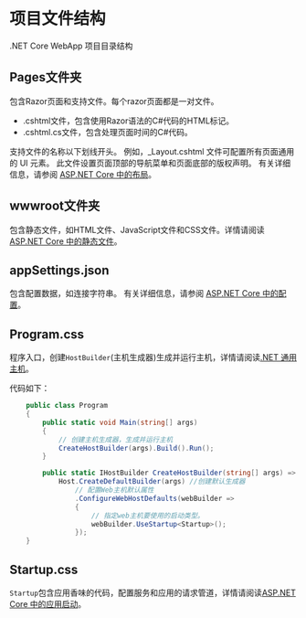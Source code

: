 # 项目文件结构

.NET Core WebApp 项目目录结构

## Pages文件夹

包含Razor页面和支持文件。每个razor页面都是一对文件。

* .cshtml文件，包含使用Razor语法的C#代码的HTML标记。
* .cshtml.cs文件，包含处理页面时间的C#代码。

支持文件的名称以下划线开头。 例如，_Layout.cshtml 文件可配置所有页面通用的 UI 元素。 此文件设置页面顶部的导航菜单和页面底部的版权声明。 有关详细信息，请参阅 [ASP.NET Core 中的布局](https://docs.microsoft.com/zh-cn/aspnet/core/mvc/views/layout?view=aspnetcore-3.1)。

## wwwroot文件夹

包含静态文件，如HTML文件、JavaScript文件和CSS文件。详情请阅读 [ASP.NET Core 中的静态文件](https://docs.microsoft.com/zh-cn/aspnet/core/fundamentals/static-files?view=aspnetcore-3.1)。

## appSettings.json

包含配置数据，如连接字符串。 有关详细信息，请参阅 [ASP.NET Core 中的配置](https://docs.microsoft.com/zh-cn/aspnet/core/fundamentals/configuration/?view=aspnetcore-3.1)。

## Program.css

程序入口，创建`HostBuilder`(主机生成器)生成并运行主机，详情请阅读[.NET 通用主机](https://docs.microsoft.com/zh-cn/aspnet/core/fundamentals/host/generic-host?view=aspnetcore-3.1)。

代码如下：

``` C#
    public class Program
    {
        public static void Main(string[] args)
        {
            // 创建主机生成器，生成并运行主机
            CreateHostBuilder(args).Build().Run();
        }

        public static IHostBuilder CreateHostBuilder(string[] args) =>
            Host.CreateDefaultBuilder(args) //创建默认生成器
                // 配置Web主机默认属性
                .ConfigureWebHostDefaults(webBuilder =>
                {
                    // 指定web主机要使用的启动类型。
                    webBuilder.UseStartup<Startup>();
                });
    }
```

## Startup.css

`Startup`包含应用香味的代码，配置服务和应用的请求管道，详情请阅读[ASP.NET Core 中的应用启动](https://docs.microsoft.com/zh-cn/aspnet/core/fundamentals/startup?view=aspnetcore-3.1)。
